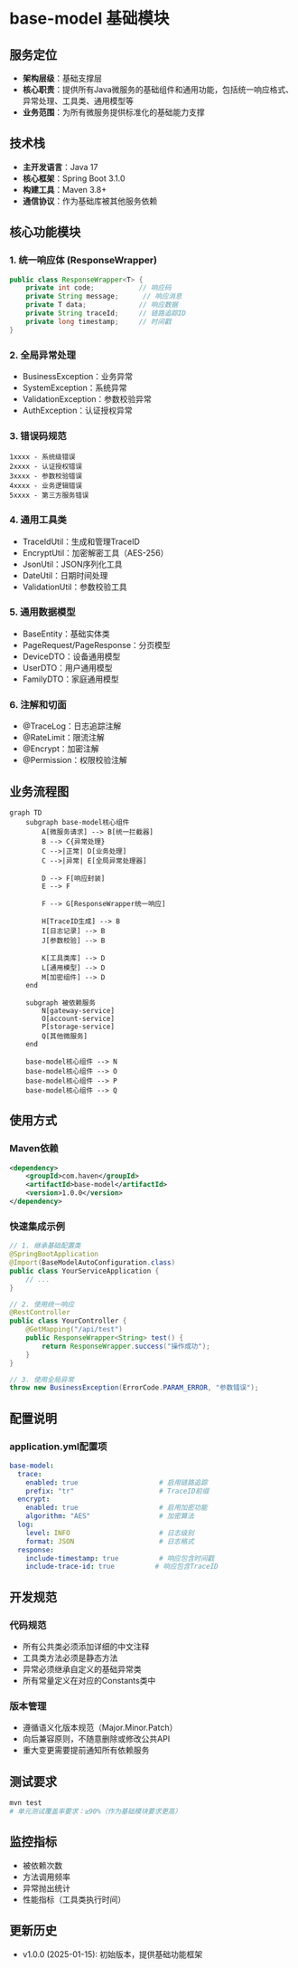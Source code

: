 # base-model 基础模块

## 服务定位
- **架构层级**：基础支撑层
- **核心职责**：提供所有Java微服务的基础组件和通用功能，包括统一响应格式、异常处理、工具类、通用模型等
- **业务范围**：为所有微服务提供标准化的基础能力支撑

## 技术栈
- **主开发语言**：Java 17
- **核心框架**：Spring Boot 3.1.0
- **构建工具**：Maven 3.8+
- **通信协议**：作为基础库被其他服务依赖

## 核心功能模块

### 1. 统一响应体 (ResponseWrapper)
```java
public class ResponseWrapper<T> {
    private int code;           // 响应码
    private String message;      // 响应消息
    private T data;             // 响应数据
    private String traceId;     // 链路追踪ID
    private long timestamp;     // 时间戳
}
```

### 2. 全局异常处理
- BusinessException：业务异常
- SystemException：系统异常
- ValidationException：参数校验异常
- AuthException：认证授权异常

### 3. 错误码规范
```
1xxxx - 系统级错误
2xxxx - 认证授权错误
3xxxx - 参数校验错误
4xxxx - 业务逻辑错误
5xxxx - 第三方服务错误
```

### 4. 通用工具类
- TraceIdUtil：生成和管理TraceID
- EncryptUtil：加密解密工具（AES-256）
- JsonUtil：JSON序列化工具
- DateUtil：日期时间处理
- ValidationUtil：参数校验工具

### 5. 通用数据模型
- BaseEntity：基础实体类
- PageRequest/PageResponse：分页模型
- DeviceDTO：设备通用模型
- UserDTO：用户通用模型
- FamilyDTO：家庭通用模型

### 6. 注解和切面
- @TraceLog：日志追踪注解
- @RateLimit：限流注解
- @Encrypt：加密注解
- @Permission：权限校验注解

## 业务流程图

```mermaid
graph TD
    subgraph base-model核心组件
        A[微服务请求] --> B[统一拦截器]
        B --> C{异常处理}
        C -->|正常| D[业务处理]
        C -->|异常| E[全局异常处理器]
        
        D --> F[响应封装]
        E --> F
        
        F --> G[ResponseWrapper统一响应]
        
        H[TraceID生成] --> B
        I[日志记录] --> B
        J[参数校验] --> B
        
        K[工具类库] --> D
        L[通用模型] --> D
        M[加密组件] --> D
    end
    
    subgraph 被依赖服务
        N[gateway-service]
        O[account-service]
        P[storage-service]
        Q[其他微服务]
    end
    
    base-model核心组件 --> N
    base-model核心组件 --> O
    base-model核心组件 --> P
    base-model核心组件 --> Q
```

## 使用方式

### Maven依赖
```xml
<dependency>
    <groupId>com.haven</groupId>
    <artifactId>base-model</artifactId>
    <version>1.0.0</version>
</dependency>
```

### 快速集成示例
```java
// 1. 继承基础配置类
@SpringBootApplication
@Import(BaseModelAutoConfiguration.class)
public class YourServiceApplication {
    // ...
}

// 2. 使用统一响应
@RestController
public class YourController {
    @GetMapping("/api/test")
    public ResponseWrapper<String> test() {
        return ResponseWrapper.success("操作成功");
    }
}

// 3. 使用全局异常
throw new BusinessException(ErrorCode.PARAM_ERROR, "参数错误");
```

## 配置说明

### application.yml配置项
```yaml
base-model:
  trace:
    enabled: true                    # 启用链路追踪
    prefix: "tr"                     # TraceID前缀
  encrypt:
    enabled: true                    # 启用加密功能
    algorithm: "AES"                 # 加密算法
  log:
    level: INFO                      # 日志级别
    format: JSON                     # 日志格式
  response:
    include-timestamp: true          # 响应包含时间戳
    include-trace-id: true          # 响应包含TraceID
```

## 开发规范

### 代码规范
- 所有公共类必须添加详细的中文注释
- 工具类方法必须是静态方法
- 异常必须继承自定义的基础异常类
- 所有常量定义在对应的Constants类中

### 版本管理
- 遵循语义化版本规范（Major.Minor.Patch）
- 向后兼容原则，不随意删除或修改公共API
- 重大变更需要提前通知所有依赖服务

## 测试要求
```bash
mvn test
# 单元测试覆盖率要求：≥90%（作为基础模块要求更高）
```

## 监控指标
- 被依赖次数
- 方法调用频率
- 异常抛出统计
- 性能指标（工具类执行时间）

## 更新历史
- v1.0.0 (2025-01-15): 初始版本，提供基础功能框架